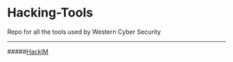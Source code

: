 # Hacking-Tools
Repo for all the tools used by Western Cyber Security

___

#####[HackIM](2016/HackIM/)